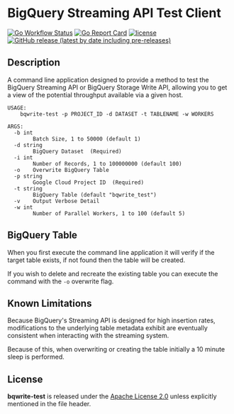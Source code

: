 # BigQuery Streaming API Test Client
[![Go Workflow Status](https://github.com/wintermi/bqwrite-test/workflows/Go/badge.svg)](https://github.com/wintermi/bqwrite-test/actions/workflows/go.yml)
[![Go Report Card](https://goreportcard.com/badge/github.com/wintermi/bqwrite-test)](https://goreportcard.com/report/github.com/wintermi/bqwrite-test)
[![license](https://img.shields.io/github/license/wintermi/bqwrite-test.svg)](https://github.com/wintermi/bqwrite-test/blob/main/LICENSE)
[![GitHub release (latest by date including pre-releases)](https://img.shields.io/github/v/release/wintermi/bqwrite-test?include_prereleases)](https://github.com/wintermi/bqwrite-test/releases)


## Description
A command line application designed to provide a method to test the BigQuery Streaming API or BigQuery Storage Write API, allowing you to get a view of the potential throughput available via a given host.

```
USAGE:
    bqwrite-test -p PROJECT_ID -d DATASET -t TABLENAME -w WORKERS

ARGS:
  -b int
    	Batch Size, 1 to 50000 (default 1)
  -d string
    	BigQuery Dataset  (Required)
  -i int
    	Number of Records, 1 to 100000000 (default 100)
  -o	Overwrite BigQuery Table
  -p string
    	Google Cloud Project ID  (Required)
  -t string
    	BigQuery Table (default "bqwrite_test")
  -v	Output Verbose Detail
  -w int
    	Number of Parallel Workers, 1 to 100 (default 5)
```

## BigQuery Table
When you first execute the command line application it will verify if the target table exists, if not found then the table will be created.

If you wish to delete and recreate the existing table you can execute the command with the `-o` overwrite flag.

## Known Limitations
Because BigQuery's Streaming API is designed for high insertion rates, modifications to the underlying table metadata exhibit are eventually consistent when interacting with the streaming system.

Because of this, when overwriting or creating the table initially a 10 minute sleep is performed.


## License
**bqwrite-test** is released under the [Apache License 2.0](https://github.com/wintermi/bqwrite-test/blob/main/LICENSE) unless explicitly mentioned in the file header.
